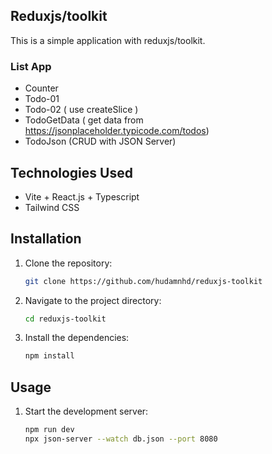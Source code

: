 ## Reduxjs/toolkit

This is a simple application with reduxjs/toolkit.

### List App

- Counter
- Todo-01
- Todo-02 ( use createSlice )
- TodoGetData ( get data from https://jsonplaceholder.typicode.com/todos)
- TodoJson (CRUD with JSON Server)

## Technologies Used

- Vite + React.js + Typescript
- Tailwind CSS

## Installation

1. Clone the repository:

   ```bash
   git clone https://github.com/hudamnhd/reduxjs-toolkit
   ```

2. Navigate to the project directory:

   ```bash
   cd reduxjs-toolkit
   ```

3. Install the dependencies:

   ```bash
   npm install
   ```

## Usage

1. Start the development server:

   ```bash
   npm run dev
   npx json-server --watch db.json --port 8080
   ```
